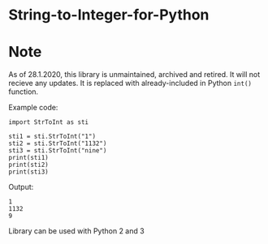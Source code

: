 # String-to-Integer-for-Python

# Note
As of 28.1.2020, this library is unmaintained, archived and retired. It will not recieve any updates. It is replaced with already-included in Python `int()` function.

Example code:
```
import StrToInt as sti

sti1 = sti.StrToInt("1")
sti2 = sti.StrToInt("1132")
sti3 = sti.StrToInt("nine")
print(sti1)
print(sti2)
print(sti3)
```

Output:
```
1
1132
9
```

Library can be used with Python 2 and 3
